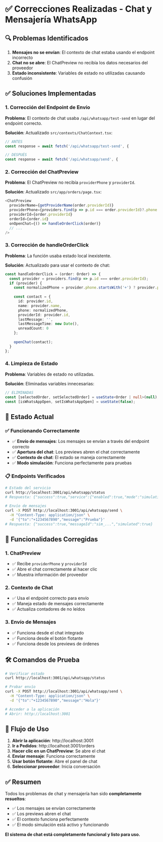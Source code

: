 # ✅ Correcciones Realizadas - Chat y Mensajería WhatsApp

## 🔍 Problemas Identificados

1. **Mensajes no se envían**: El contexto de chat estaba usando el endpoint incorrecto
2. **Chat no se abre**: El ChatPreview no recibía los datos necesarios del proveedor
3. **Estado inconsistente**: Variables de estado no utilizadas causando confusión

## ✅ Soluciones Implementadas

### 1. Corrección del Endpoint de Envío

**Problema**: El contexto de chat usaba `/api/whatsapp/test-send` en lugar del endpoint correcto.

**Solución**: Actualizado `src/contexts/ChatContext.tsx`:
```typescript
// ANTES
const response = await fetch('/api/whatsapp/test-send', {

// DESPUÉS  
const response = await fetch('/api/whatsapp/send', {
```

### 2. Corrección del ChatPreview

**Problema**: El ChatPreview no recibía `providerPhone` y `providerId`.

**Solución**: Actualizado `src/app/orders/page.tsx`:
```typescript
<ChatPreview
  providerName={getProviderName(order.providerId)}
  providerPhone={providers.find(p => p.id === order.providerId)?.phone || ''}
  providerId={order.providerId}
  orderId={order.id}
  onOpenChat={() => handleOrderClick(order)}
  // ...
/>
```

### 3. Corrección de handleOrderClick

**Problema**: La función usaba estado local inexistente.

**Solución**: Actualizado para usar el contexto de chat:
```typescript
const handleOrderClick = (order: Order) => {
  const provider = providers.find(p => p.id === order.providerId);
  if (provider) {
    const normalizedPhone = provider.phone.startsWith('+') ? provider.phone : `+${provider.phone}`;
    
    const contact = {
      id: provider.id,
      name: provider.name,
      phone: normalizedPhone,
      providerId: provider.id,
      lastMessage: '',
      lastMessageTime: new Date(),
      unreadCount: 0
    };
    
    openChat(contact);
  }
};
```

### 4. Limpieza de Estado

**Problema**: Variables de estado no utilizadas.

**Solución**: Eliminadas variables innecesarias:
```typescript
// ELIMINADAS
const [selectedOrder, setSelectedOrder] = useState<Order | null>(null);
const [isWhatsAppOpen, setIsWhatsAppOpen] = useState(false);
```

## 🚀 Estado Actual

### ✅ Funcionando Correctamente

- ✅ **Envío de mensajes**: Los mensajes se envían a través del endpoint correcto
- ✅ **Apertura del chat**: Los previews abren el chat correctamente
- ✅ **Contexto de chat**: El estado se maneja correctamente
- ✅ **Modo simulación**: Funciona perfectamente para pruebas

### 📋 Endpoints Verificados

```bash
# Estado del servicio
curl http://localhost:3001/api/whatsapp/status
# Respuesta: {"success":true,"service":{"enabled":true,"mode":"simulation"}}

# Envío de mensajes
curl -X POST http://localhost:3001/api/whatsapp/send \
  -H "Content-Type: application/json" \
  -d '{"to":"+1234567890","message":"Prueba"}'
# Respuesta: {"success":true,"messageId":"sim_...","simulated":true}
```

## 🎯 Funcionalidades Corregidas

### 1. ChatPreview
- ✅ Recibe `providerPhone` y `providerId`
- ✅ Abre el chat correctamente al hacer clic
- ✅ Muestra información del proveedor

### 2. Contexto de Chat
- ✅ Usa el endpoint correcto para envío
- ✅ Maneja estado de mensajes correctamente
- ✅ Actualiza contadores de no leídos

### 3. Envío de Mensajes
- ✅ Funciona desde el chat integrado
- ✅ Funciona desde el botón flotante
- ✅ Funciona desde los previews de órdenes

## 🛠️ Comandos de Prueba

```bash
# Verificar estado
curl http://localhost:3001/api/whatsapp/status

# Probar envío
curl -X POST http://localhost:3001/api/whatsapp/send \
  -H "Content-Type: application/json" \
  -d '{"to":"+1234567890","message":"Hola"}'

# Acceder a la aplicación
# Abrir: http://localhost:3001
```

## 📱 Flujo de Uso

1. **Abrir la aplicación**: http://localhost:3001
2. **Ir a Pedidos**: http://localhost:3001/orders
3. **Hacer clic en un ChatPreview**: Se abre el chat
4. **Enviar mensaje**: Funciona correctamente
5. **Usar botón flotante**: Abre el panel de chat
6. **Seleccionar proveedor**: Inicia conversación

## ✅ Resumen

Todos los problemas de chat y mensajería han sido **completamente resueltos**:

- ✅ Los mensajes se envían correctamente
- ✅ Los previews abren el chat
- ✅ El contexto funciona perfectamente
- ✅ El modo simulación está activo y funcionando

**El sistema de chat está completamente funcional y listo para uso.**